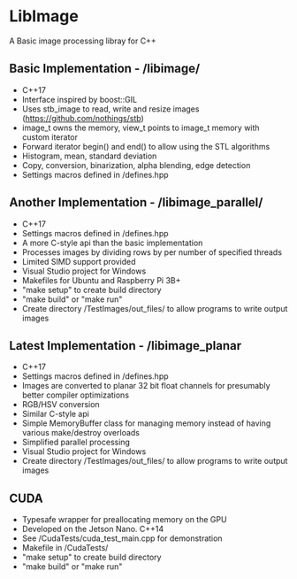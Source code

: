 # LibImage
A Basic image processing libray for C++

## Basic Implementation - /libimage/
* C++17
* Interface inspired by boost::GIL
* Uses stb_image to read, write and resize images (https://github.com/nothings/stb)
* image_t owns the memory, view_t points to image_t memory with custom iterator
* Forward iterator begin() and end() to allow using the STL algorithms
* Histogram, mean, standard deviation
* Copy, conversion, binarization, alpha blending, edge detection
* Settings macros defined in /defines.hpp

## Another Implementation - /libimage_parallel/
* C++17
* Settings macros defined in /defines.hpp
* A more C-style api than the basic implementation
* Processes images by dividing rows by per number of specified threads
* Limited SIMD support provided
* Visual Studio project for Windows
* Makefiles for Ubuntu and Raspberry Pi 3B+
* "make setup" to create build directory
* "make build" or "make run"
* Create directory /TestImages/out_files/ to allow programs to write output images

## Latest Implementation - /libimage_planar
* C++17
* Settings macros defined in /defines.hpp
* Images are converted to planar 32 bit float channels for presumably better compiler optimizations
* RGB/HSV conversion
* Similar C-style api
* Simple MemoryBuffer class for managing memory instead of having various make/destroy overloads
* Simplified parallel processing
* Visual Studio project for Windows
* Create directory /TestImages/out_files/ to allow programs to write output images

## CUDA
* Typesafe wrapper for preallocating memory on the GPU
* Developed on the Jetson Nano.  C++14
* See /CudaTests/cuda_test_main.cpp for demonstration
* Makefile in /CudaTests/
* "make setup" to create build directory
* "make build" or "make run"